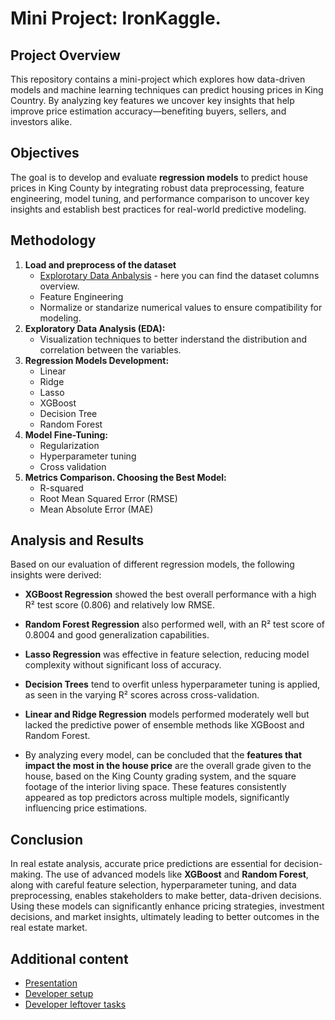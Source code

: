 # Mini Project: IronKaggle. 

## Project Overview

This repository contains a mini-project which explores how data-driven models and machine learning techniques can predict housing prices in King Country. By analyzing key features we uncover key insights that help improve price estimation accuracy—benefiting buyers, sellers, and investors alike.

## Objectives 

The goal is to develop and evaluate **regression models** to predict house prices in King County by integrating robust data preprocessing, feature engineering, model tuning, and performance comparison to uncover key insights and establish best practices for real-world predictive modeling.

## Methodology

1. **Load and preprocess of the dataset**
    - [Explorotary Data Anbalysis](./docs/eda_report.md) - here you can find the dataset columns overview.
    - Feature Engineering
    - Normalize or standarize numerical values to ensure compatibility for modeling.
2. **Exploratory Data Analysis (EDA):**
    - Visualization techniques to better inderstand the distribution and correlation between the variables.
3. **Regression Models Development:**
    - Linear 
    - Ridge
    - Lasso
    - XGBoost
    - Decision Tree
    - Random Forest
4. **Model Fine-Tuning:**
    - Regularization
    - Hyperparameter tuning
    - Cross validation
5. **Metrics Comparison. Choosing the Best Model:**
    - R-squared
    - Root Mean Squared Error (RMSE)
    - Mean Absolute Error (MAE)

## Analysis and Results
Based on our evaluation of different regression models, the following insights were derived:

- **XGBoost Regression** showed the best overall performance with a high R² test score (0.806) and relatively low RMSE.

- **Random Forest Regression** also performed well, with an R² test score of 0.8004 and good generalization capabilities.

- **Lasso Regression** was effective in feature selection, reducing model complexity without significant loss of accuracy.

- **Decision Trees** tend to overfit unless hyperparameter tuning is applied, as seen in the varying R² scores across cross-validation.

- **Linear and Ridge Regression** models performed moderately well but lacked the predictive power of ensemble methods like XGBoost and Random Forest.

- By analyzing every model, can be concluded that the **features that impact the most in the house price** are the overall grade given to the house, based on the King County grading system, and the square footage of the interior living space. These features consistently appeared as top predictors across multiple models, significantly influencing price estimations.

## Conclusion

In real estate analysis, accurate price predictions are essential for decision-making. The use of advanced models like **XGBoost** and **Random Forest**, along with careful feature selection, hyperparameter tuning, and data preprocessing, enables stakeholders to make better, data-driven decisions. Using these models can significantly enhance pricing strategies, investment decisions, and market insights, ultimately leading to better outcomes in the real estate market.

## Additional content

- [Presentation](./presentations/Presented_by_Gryffindor.pdf)
- [Developer setup](./docs/setup.md)
- [Developer leftover tasks](./docs/TODOs.md)